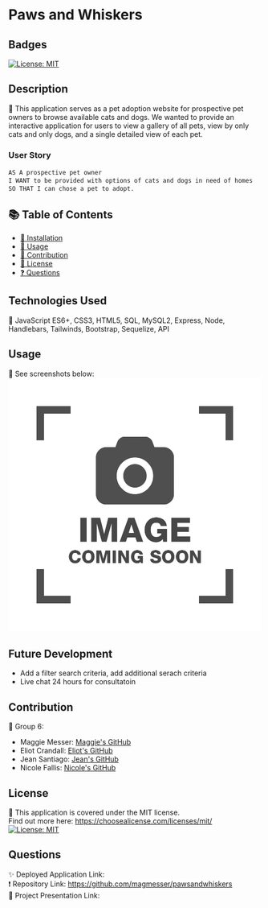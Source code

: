 # Paws and Whiskers

  ## Badges
  [![License: MIT](https://img.shields.io/badge/License-MIT-yellow.svg)](https://opensource.org/licenses/MIT)

  ## Description
  🔮 This application serves as a pet adoption website for prospective pet owners to browse available cats and dogs.  We wanted to provide an interactive application for users to view a gallery of all pets, view by only cats and only dogs, and a single detailed view of each pet. 

  ### User Story
    AS A prospective pet owner
    I WANT to be provided with options of cats and dogs in need of homes
    SO THAT I can chose a pet to adopt.

  ## 📚 Table of Contents
  * [🔧 Installation](#installation)
  * [🎢 Usage](#usage)
  * [🚧 Contribution](#contribution)
  * [🔑 License](#license)
  * [❓ Questions](#questions)
  
  ## Technologies Used
  🔧 JavaScript ES6+, CSS3, HTML5, SQL, MySQL2, Express, Node, Handlebars, Tailwinds, Bootstrap, Sequelize, API

  ## Usage 
  🎢 See screenshots below:
  ![insert screenshots here](./public/images/dogs/coming-soon.jpg)

  ## Future Development
  - Add a filter search criteria, add additional serach criteria
  - Live chat 24 hours for consultatoin 

  ## Contribution 
  🚧 Group 6:
  * Maggie Messer: [Maggie's GitHub](https://github.com/magmesser)
  * Eliot Crandall: [Eliot's GitHub](https://github.com/ejc10d)
  * Jean Santiago: [Jean's GitHub](https://github.com/JM-Santi)
  * Nicole Fallis: [Nicole's GitHub](https://github.com/nfallis96)

  ## License
  🔑 This application is covered under the MIT license.  <br> 
      Find out more here: https://choosealicense.com/licenses/mit/ <br>
      [![License: MIT](https://img.shields.io/badge/License-MIT-yellow.svg)](https://opensource.org/licenses/MIT)

  ## Questions
  ✨ Deployed Application Link:  <br>
  ❗ Repository Link: https://github.com/magmesser/pawsandwhiskers <br>
  🎥 Project Presentation Link: 
